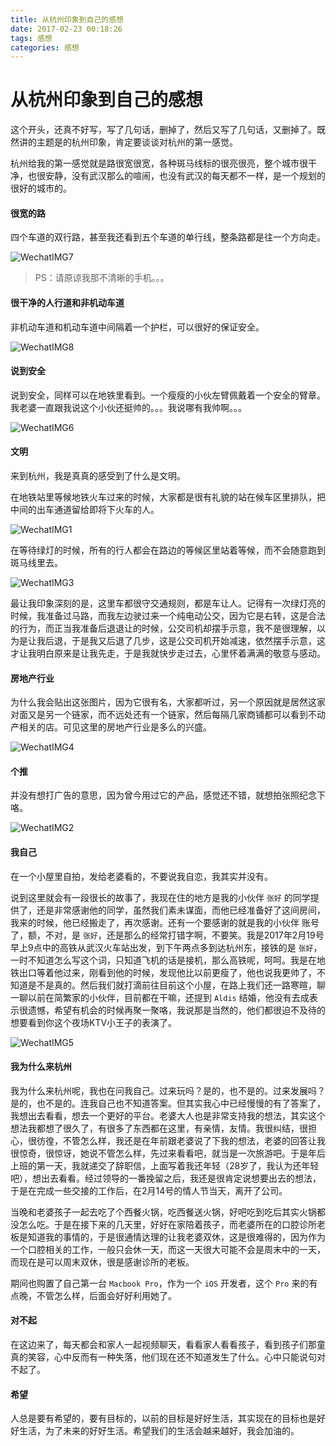 ```yaml
---
title: 从杭州印象到自己的感想
date: 2017-02-23 00:18:26
tags: 感想
categories: 感想
---
```


# 从杭州印象到自己的感想

这个开头，还真不好写，写了几句话，删掉了，然后又写了几句话，又删掉了。既然讲的主题是的杭州印象，肯定要谈谈对杭州的第一感觉。

杭州给我的第一感觉就是路很宽很宽，各种斑马线标的很亮很亮，整个城市很干净，也很安静，没有武汉那么的喧闹，也没有武汉的每天都不一样，是一个规划的很好的城市的。

 
#### 很宽的路
四个车道的双行路，甚至我还看到五个车道的单行线，整条路都是往一个方向走。

![WechatIMG7](http://olf3t4omk.bkt.clouddn.com/WechatIMG7.jpeg)


> PS：请原谅我那不清晰的手机。。。


#### 很干净的人行道和非机动车道
非机动车道和机动车道中间隔着一个护栏，可以很好的保证安全。

![WechatIMG8](http://olf3t4omk.bkt.clouddn.com/WechatIMG8.jpeg)


#### 说到安全
说到安全，同样可以在地铁里看到。一个瘦瘦的小伙左臂佩戴着一个安全的臂章。我老婆一直跟我说这个小伙还挺帅的。。。我说哪有我帅啊。。。


![WechatIMG6](http://olf3t4omk.bkt.clouddn.com/WechatIMG6.jpeg)


#### 文明
来到杭州，我是真真的感受到了什么是文明。

在地铁站里等候地铁火车过来的时候，大家都是很有礼貌的站在候车区里排队，把中间的出车通道留给即将下火车的人。

![WechatIMG1](http://olf3t4omk.bkt.clouddn.com/WechatIMG1.jpeg)


在等待绿灯的时候，所有的行人都会在路边的等候区里站着等候，而不会随意跑到斑马线里去。

![WechatIMG3](http://olf3t4omk.bkt.clouddn.com/WechatIMG3.jpeg)


最让我印象深刻的是，这里车都很守交通规则，都是车让人。记得有一次绿灯亮的时候，我准备过马路，而我左边驶过来一个纯电动公交，因为它是右转，这是合法的行为，而正当我准备后退退让的时候，公交司机却摆手示意，我不是很理解，以为是让我后退，于是我又后退了几步，这是公交司机开始减速，依然摆手示意，这才让我明白原来是让我先走，于是我就快步走过去，心里怀着满满的敬意与感动。


#### 房地产行业
为什么我会贴出这张图片，因为它很有名，大家都听过，另一个原因就是居然这家对面又是另一个链家，而不远处还有一个链家，然后每隔几家商铺都可以看到不动产相关的店。可见这里的房地产行业是多么的兴盛。

![WechatIMG4](http://olf3t4omk.bkt.clouddn.com/WechatIMG4.jpeg)

#### 个推
并没有想打广告的意思，因为曾今用过它的产品，感觉还不错，就想拍张照纪念下咯。

![WechatIMG2](http://olf3t4omk.bkt.clouddn.com/WechatIMG2.jpeg)


#### 我自己
在一个小屋里自拍，发给老婆看的，不要说我自恋，我其实并没有。

说到这里就会有一段很长的故事了，我现在住的地方是我的小伙伴 `张好` 的同学提供了，还是非常感谢他的同学，虽然我们素未谋面，而他已经准备好了这间房间，我来的时候，他已经搬走了，再次感谢。还有一个要感谢的就是我的小伙伴 账号了，额，不对，是 `张好`，还是那么的经常打错字啊，不要笑。我是2017年2月19号早上9点中的高铁从武汉火车站出发，到下午两点多到达杭州东，接铁的是 `张好`，一时不知道怎么写这个词，只知道飞机的话是接机，那么高铁呢，呵呵。我是在地铁出口等着他过来，刚看到他的时候，发现他比以前更瘦了，他也说我更帅了，不知道是不是真的。然后我们就打滴前往目前这个小屋，在路上我们还一路寒暄，聊一聊以前在简繁家的小伙伴，目前都在干嘛，还提到 `Aldis` 结婚，他没有去成表示很遗憾，希望有机会的时候再聚一聚咯，我说那是当然的，他们都很迫不及待的想要看到你这个夜场KTV小王子的表演了。

![WechatIMG5](http://olf3t4omk.bkt.clouddn.com/WechatIMG5.jpeg)


#### 我为什么来杭州
我为什么来杭州呢，我也在问我自己。过来玩吗？是的，也不是的。过来发展吗？是的，也不是的。连我自己也不知道答案。但其实我心中已经慢慢的有了答案了，我想出去看看，想去一个更好的平台。老婆大人也是非常支持我的想法，其实这个想法我都想了很久了，有很多了东西都在这里，有亲情，友情。我很纠结，很担心，很彷徨，不管怎么样，我还是在年前跟老婆说了下我的想法，老婆的回答让我很惊奇，很惊讶，她说不管怎么样，先过来看看吧，就当是一次旅游吧。于是年后上班的第一天，我就递交了辞职信，上面写着我还年轻（28岁了，我认为还年轻吧），想出去看看。经过领导的一番挽留之后，我还是很肯定说想要出去的想法，于是在完成一些交接的工作后，在2月14号的情人节当天，离开了公司。

当晚和老婆孩子一起去吃了个西餐火锅，吃西餐送火锅，好吧吃到吃后其实火锅都没怎么吃。于是在接下来的几天里，好好在家陪着孩子，而老婆所在的口腔诊所老板是知道我的事情的，于是很通情达理的让我老婆双休，这是很难得的，因为作为一个口腔相关的工作，一般只会休一天，而这一天很大可能不会是周末中的一天，而现在是可以周末双休，很是感谢诊所的老板。

期间也购置了自己第一台 `Macbook Pro`，作为一个 `iOS` 开发者，这个 `Pro` 来的有点晚，不管怎么样，后面会好好利用她了。



#### 对不起
在这边来了，每天都会和家人一起视频聊天，看看家人看看孩子，看到孩子们那童真的笑容，心中反而有一种失落，他们现在还不知道发生了什么。心中只能说句对不起了。


#### 希望
人总是要有希望的，要有目标的，以前的目标是好好生活，其实现在的目标也是好好生活，为了未来的好好生活。希望我们的生活会越来越好，我会加油的。





